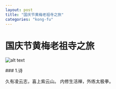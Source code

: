 ```yaml
---
layout: post
title: "国庆节黄梅老祖寺之旅"
categories: "kong-fu"
---
```

# 国庆节黄梅老祖寺之旅
![alt text](/images/laozusi.jpg "老祖寺合影")
<div align="center"><img src="/images/laozusi.jpg" width="" height="" alt=""></div>
### 1.诗

久有凌云志，喜上紫云山。
内修生活禅，外练太极拳。